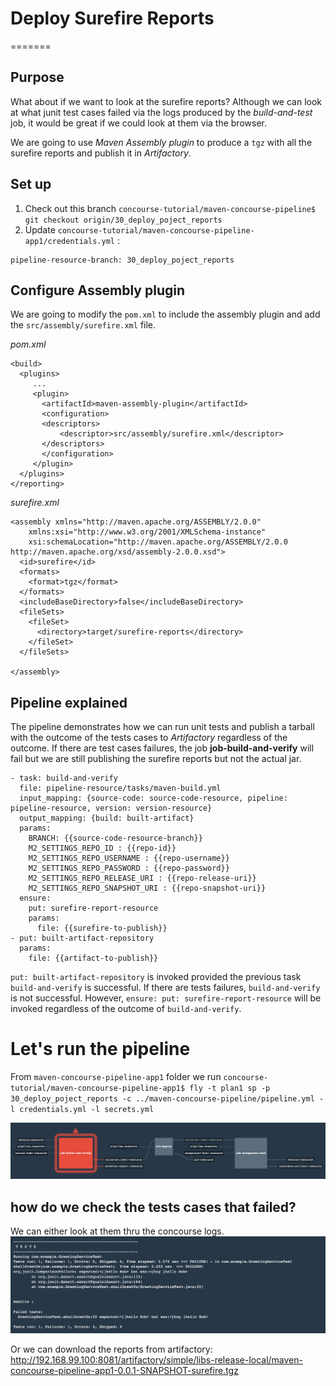 # Deploy Surefire Reports
=======

## Purpose
What about if we want to look at the surefire reports? Although we can look at what junit test cases failed via the logs produced by the *build-and-test* job, it would be great if we could look at them via the browser.

We are going to use *Maven Assembly plugin* to produce a `tgz` with all the surefire reports and publish it in *Artifactory*.

## Set up

1. Check out this branch
  `concourse-tutorial/maven-concourse-pipeline$ git checkout origin/30_deploy_poject_reports`
2. Update `concourse-tutorial/maven-concourse-pipeline-app1/credentials.yml` :
  ```
  pipeline-resource-branch: 30_deploy_poject_reports
  ```

## Configure Assembly plugin

We are going to modify the `pom.xml` to include the assembly plugin and add the `src/assembly/surefire.xml` file.

*pom.xml*
```
<build>
  <plugins>
     ...
     <plugin>
       <artifactId>maven-assembly-plugin</artifactId>
       <configuration>
       <descriptors>
           <descriptor>src/assembly/surefire.xml</descriptor>
       </descriptors>
       </configuration>
     </plugin>
  </plugins>
</reporting>
```

*surefire.xml*
```
<assembly xmlns="http://maven.apache.org/ASSEMBLY/2.0.0"
    xmlns:xsi="http://www.w3.org/2001/XMLSchema-instance"
    xsi:schemaLocation="http://maven.apache.org/ASSEMBLY/2.0.0 http://maven.apache.org/xsd/assembly-2.0.0.xsd">
  <id>surefire</id>
  <formats>
    <format>tgz</format>
  </formats>
  <includeBaseDirectory>false</includeBaseDirectory>
  <fileSets>
    <fileSet>
      <directory>target/surefire-reports</directory>
    </fileSet>
  </fileSets>

</assembly>
```

## Pipeline explained

The pipeline demonstrates how we can run unit tests and publish a tarball with the outcome of the tests cases to *Artifactory* regardless of the outcome. If there are test cases failures, the job **job-build-and-verify** will fail but we are still publishing the surefire reports but not the actual jar.

```
- task: build-and-verify
  file: pipeline-resource/tasks/maven-build.yml
  input_mapping: {source-code: source-code-resource, pipeline: pipeline-resource, version: version-resource}
  output_mapping: {build: built-artifact}
  params:
    BRANCH: {{source-code-resource-branch}}
    M2_SETTINGS_REPO_ID : {{repo-id}}
    M2_SETTINGS_REPO_USERNAME : {{repo-username}}
    M2_SETTINGS_REPO_PASSWORD : {{repo-password}}
    M2_SETTINGS_REPO_RELEASE_URI : {{repo-release-uri}}
    M2_SETTINGS_REPO_SNAPSHOT_URI : {{repo-snapshot-uri}}
  ensure:
    put: surefire-report-resource
    params:
      file: {{surefire-to-publish}}
- put: built-artifact-repository
  params:
    file: {{artifact-to-publish}}
```

`put: built-artifact-repository` is invoked provided the previous task `build-and-verify` is successful. If there are tests failures, `build-and-verify` is not successful. However, `ensure: put: surefire-report-resource` will be invoked regardless of the outcome of `build-and-verify`.

# Let's run the pipeline

From `maven-concourse-pipeline-app1` folder we run `concourse-tutorial/maven-concourse-pipeline-app1$ fly -t plan1 sp -p 30_deploy_poject_reports -c ../maven-concourse-pipeline/pipeline.yml -l credentials.yml -l secrets.yml
`

![pipeline](assets/pipeline.png)

## how do we check the tests cases that failed?

We can either look at them thru the concourse logs.
![pipeline](assets/surefire.png)

Or we can download the reports from artifactory:
http://192.168.99.100:8081/artifactory/simple/libs-release-local/maven-concourse-pipeline-app1-0.0.1-SNAPSHOT-surefire.tgz
